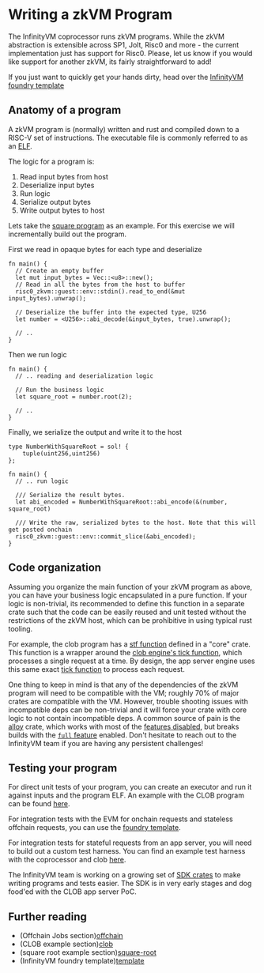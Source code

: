 # Writing a zkVM Program

The InfinityVM coprocessor runs zkVM programs. While the zkVM abstraction is extensible across SP1, Jolt, Risc0 and more - the current implementation just has support for Risc0. Please, let us know if you would like support for another zkVM, its fairly straightforward to add!

If you just want to quickly get your hands dirty, head over the [InfinityVM foundry template](template)

## Anatomy of a program

A zkVM program is (normally) written and rust and compiled down to a RISC-V set of instructions. The executable file is commonly referred to as an [ELF](elf).

The logic for a program is:

1. Read input bytes from host
1. Deserialize input bytes
1. Run logic
1. Serialize output bytes
1. Write output bytes to host

Lets take the [square program](square-root-app) as an example. For this exercise we will incrementally build out the program.

First we read in opaque bytes for each type and deserialize

```rust,ignore
fn main() {
  // Create an empty buffer
  let mut input_bytes = Vec::<u8>::new();
  // Read in all the bytes from the host to buffer
  risc0_zkvm::guest::env::stdin().read_to_end(&mut input_bytes).unwrap();

  // Deserialize the buffer into the expected type, U256
  let number = <U256>::abi_decode(&input_bytes, true).unwrap();

  // ..
}
```

Then we run logic

```rust,ignore
fn main() {
  // .. reading and deserialization logic

  // Run the business logic
  let square_root = number.root(2);

  // ..
}
```

Finally, we serialize the output and write it to the host

```rust,ignore
type NumberWithSquareRoot = sol! {
    tuple(uint256,uint256)
};

fn main() {
  // .. run logic

  /// Serialize the result bytes.
  let abi_encoded = NumberWithSquareRoot::abi_encode(&(number, square_root)

  /// Write the raw, serialized bytes to the host. Note that this will get posted onchain
  risc0_zkvm::guest::env::commit_slice(&abi_encoded);
}
```

## Code organization

Assuming you organize the main function of your zkVM program as above, you can have your business logic encapsulated in a pure function. If your logic is non-trivial, its recommended to define this function in a separate crate such that the code can be easily reused and unit tested without the restrictions of the zkVM host, which can be prohibitive in using typical rust tooling.

For example, the clob program has a [stf function](stf) defined in a "core" crate. This function is a wrapper around the [clob engine's tick function](stf-tick), which processes a single request at a time. By design, the app server engine uses this same exact [tick function](engine-tick) to process each request.

One thing to keep in mind is that any of the dependencies of the zkVM program will need to be compatible with the VM; roughly 70% of major crates are compatible with the VM. However, trouble shooting issues with incompatible deps can be non-trivial and it will force your crate with core logic to not contain incompatible deps. A common source of pain is the [alloy](alloy-features) crate, which works with most of the [features disabled](alloy-infinity), but breaks builds with the [`full` feature](alloy-full) enabled. Don't hesitate to reach out to the InfinityVM team if you are having any persistent challenges!

## Testing your program

For direct unit tests of your program, you can create an executor and run it against inputs and the program ELF. An example with the CLOB program can be found [here](clob-unit).

For integration tests with the EVM for onchain requests and stateless offchain requests, you can use the [foundry template](template).

For integration tests for stateful requests from an app server, you will need to build out a custom test harness. You can find an example test harness with the coprocessor and clob [here](infinity-test-harness). 

The InfinityVM team is working on a growing set of [SDK crates](sdk-crates) to make writing programs and tests easier. The SDK is in very early stages and dog food'ed with the CLOB app server PoC.

## Further reading

- (Offchain Jobs section)[offchain]
- (CLOB example section)[clob]
- (square root example section)[square-root]
- (InfinityVM foundry template)[template]

[template]: https://github.com/InfinityVM/infinity-foundry-template
[offchain]: offchain.md
[clob]: clob.md
[square-root]: square-root.md
[square-root-app]: https://github.com/InfinityVM/infinity-foundry-template/blob/main/programs/app/src/square-root.rs
[elf]: https://en.wikipedia.org/wiki/Executable_and_Linkable_Format
[clob-app]: https://github.com/InfinityVM/InfinityVM/blob/main/clob/programs/app/src/clob.rs
[engine-tick]: https://github.com/InfinityVM/InfinityVM/blob/f0d3e956e67d07e68a2670ebbafe6a34839f3df5/clob/node/src/engine.rs#L66
[stf-tick]: https://github.com/InfinityVM/InfinityVM/blob/f0d3e956e67d07e68a2670ebbafe6a34839f3df5/clob/core/src/lib.rs#L282
[tick-unit]: https://github.com/InfinityVM/InfinityVM/blob/f0d3e956e67d07e68a2670ebbafe6a34839f3df5/clob/core/src/lib.rs#L348
[stf]: https://github.com/InfinityVM/InfinityVM/blob/f0d3e956e67d07e68a2670ebbafe6a34839f3df5/clob/core/src/lib.rs#L275
[alloy-full]: https://github.com/alloy-rs/alloy/blob/3f5f1e5de21552ed875ffdc16fb4d5db9d1ba0e8/crates/alloy/Cargo.toml#L76
[alloy-features]: https://docs.rs/crate/alloy/latest/features
[alloy-infinity]: https://github.com/InfinityVM/InfinityVM/blob/f0d3e956e67d07e68a2670ebbafe6a34839f3df5/Cargo.toml#L118
[clob-unit]: https://github.com/InfinityVM/InfinityVM/blob/f0d3e956e67d07e68a2670ebbafe6a34839f3df5/clob/programs/src/lib.rs#L120
[infinity-test-harness]: (https://github.com/InfinityVM/InfinityVM/blob/main/test/e2e/src/lib.rs)
[sdk-crates]: https://github.com/InfinityVM/InfinityVM/tree/main/crates/sdk